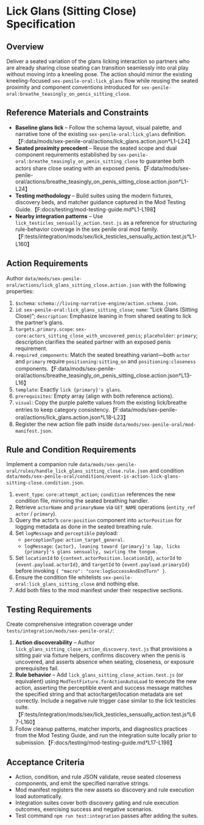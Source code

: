 # Lick Glans (Sitting Close) Specification

## Overview

Deliver a seated variation of the glans licking interaction so partners who are already sharing close seating can transition seamlessly into oral play without moving into a kneeling pose. The action should mirror the existing kneeling-focused `sex-penile-oral:lick_glans` flow while reusing the seated proximity and component conventions introduced for `sex-penile-oral:breathe_teasingly_on_penis_sitting_close`.

## Reference Materials and Constraints

- **Baseline glans lick** – Follow the schema layout, visual palette, and narrative tone of the existing `sex-penile-oral:lick_glans` definition.【F:data/mods/sex-penile-oral/actions/lick_glans.action.json†L1-L24】
- **Seated proximity precedent** – Reuse the seated scope and dual component requirements established by `sex-penile-oral:breathe_teasingly_on_penis_sitting_close` to guarantee both actors share close seating with an exposed penis.【F:data/mods/sex-penile-oral/actions/breathe_teasingly_on_penis_sitting_close.action.json†L1-L24】
- **Testing methodology** – Build suites using the modern fixtures, discovery beds, and matcher guidance captured in the Mod Testing Guide.【F:docs/testing/mod-testing-guide.md†L1-L198】
- **Nearby integration patterns** – Use `lick_testicles_sensually_action.test.js` as a reference for structuring rule-behavior coverage in the sex penile oral mod family.【F:tests/integration/mods/sex/lick_testicles_sensually_action.test.js†L1-L160】

## Action Requirements

Author `data/mods/sex-penile-oral/actions/lick_glans_sitting_close.action.json` with the following properties:

1. `$schema`: `schema://living-narrative-engine/action.schema.json`.
2. `id`: `sex-penile-oral:lick_glans_sitting_close`; `name`: “Lick Glans (Sitting Close)”; `description`: Emphasize leaning in from shared seating to lick the partner’s glans.
3. `targets.primary.scope`: `sex-core:actors_sitting_close_with_uncovered_penis`; `placeholder`: `primary`; description clarifies the seated partner with an exposed penis requirement.
4. `required_components`: Match the seated breathing variant—both `actor` and `primary` require `positioning:sitting_on` and `positioning:closeness` components.【F:data/mods/sex-penile-oral/actions/breathe_teasingly_on_penis_sitting_close.action.json†L13-L16】
5. `template`: Exactly `lick {primary}'s glans`.
6. `prerequisites`: Empty array (align with both reference actions).
7. `visual`: Copy the purple palette values from the existing lick/breathe entries to keep category consistency.【F:data/mods/sex-penile-oral/actions/lick_glans.action.json†L18-L23】
8. Register the new action file path inside `data/mods/sex-penile-oral/mod-manifest.json`.

## Rule and Condition Requirements

Implement a companion rule `data/mods/sex-penile-oral/rules/handle_lick_glans_sitting_close.rule.json` and condition `data/mods/sex-penile-oral/conditions/event-is-action-lick-glans-sitting-close.condition.json`.

1. `event_type`: `core:attempt_action`; `condition` references the new condition file, mirroring the seated breathing handler.
2. Retrieve `actorName` and `primaryName` via `GET_NAME` operations (`entity_ref` `actor` / `primary`).
3. Query the actor’s `core:position` component into `actorPosition` for logging metadata as done in the seated breathing rule.
4. Set `logMessage` and `perceptible` payload:
   - `perceptionType`: `action_target_general`.
   - `logMessage`: `{actor}, leaning toward {primary}'s lap, licks {primary}'s glans sensually, swirling the tongue.`
5. Set `locationId` to `{context.actorPosition.locationId}`, `actorId` to `{event.payload.actorId}`, and `targetId` to `{event.payload.primaryId}` before invoking `{ "macro": "core:logSuccessAndEndTurn" }`.
6. Ensure the condition file whitelists `sex-penile-oral:lick_glans_sitting_close` and nothing else.
7. Add both files to the mod manifest under their respective sections.

## Testing Requirements

Create comprehensive integration coverage under `tests/integration/mods/sex-penile-oral/`:

1. **Action discoverability** – Author `lick_glans_sitting_close_action_discovery.test.js` that provisions a sitting pair via fixture helpers, confirms discovery when the penis is uncovered, and asserts absence when seating, closeness, or exposure prerequisites fail.
2. **Rule behavior** – Add `lick_glans_sitting_close_action.test.js` (or equivalent) using `ModTestFixture.forActionAutoLoad` to execute the new action, asserting the perceptible event and success message matches the specified string and that actor/target/location metadata are set correctly. Include a negative rule trigger case similar to the lick testicles suite.【F:tests/integration/mods/sex/lick_testicles_sensually_action.test.js†L67-L160】
3. Follow cleanup patterns, matcher imports, and diagnostics practices from the Mod Testing Guide, and run the integration suite locally prior to submission.【F:docs/testing/mod-testing-guide.md†L17-L198】

## Acceptance Criteria

- Action, condition, and rule JSON validate, reuse seated closeness components, and emit the specified narrative strings.
- Mod manifest registers the new assets so discovery and rule execution load automatically.
- Integration suites cover both discovery gating and rule execution outcomes, exercising success and negative scenarios.
- Test command `npm run test:integration` passes after adding the suites.
